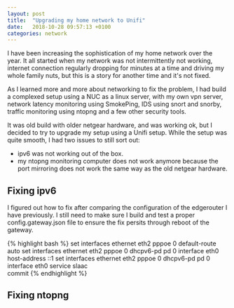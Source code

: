 ```yaml
---
layout: post
title:  "Upgrading my home network to Unifi"
date:   2018-10-28 09:57:13 +0100
categories: network
---
```


I have been increasing the sophistication of my home network over the year. It all started when my network was not intermittently not working, internet connection regularly dropping for minutes at a time and driving my whole family nuts, but this is a story for another time and it's not fixed.

As I learned more and more about networking to fix the problem, I had build a complexed setup using a NUC as a linux server, with my own vpn server, network latency monitoring using SmokePing, IDS using snort and snorby, traffic monitoring using ntopng and a few other security tools.

It was old build with older netgear hardware, and was working ok, but I decided to try to upgrade my setup using a Unifi setup. While the setup was quite smooth, I had two issues to still sort out:

- ipv6 was not working out of the box. 
- my ntopng monitoring computer does not work anymore because the port mirroring does not work the same way as the old netgear hardware.

## Fixing ipv6

I figured out how to fix after comparing the configuration of the edgerouter I have previously. I still need to make sure I build and test a proper config.gateway.json file to ensure the fix persits through reboot of the gateway.

{% highlight bash %}
set interfaces ethernet eth2 pppoe 0 default-route auto
set interfaces ethernet eth2 pppoe 0 dhcpv6-pd pd 0 interface eth0 host-address ::1
set interfaces ethernet eth2 pppoe 0 dhcpv6-pd pd 0 interface eth0 service slaac   
commit
{% endhighlight %}

## Fixing ntopng





